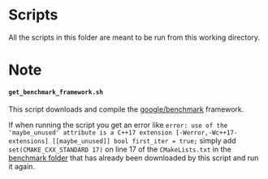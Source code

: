 # Scripts
All the scripts in this folder are meant to be run from this working directory.

# Note
#### `get_benchmark_framework.sh`
This script downloads and compile the [google/benchmark](https://github.com/google/benchmark) framework.

If when running the script you get an error like
    ```
    error: use of the 'maybe_unused' attribute is a C++17 extension [-Werror,-Wc++17-extensions] [[maybe_unused]] bool first_iter = true;
    ```
simply add `set(CMAKE_CXX_STANDARD 17)` on line 17 of the `CMakeLists.txt` in the 
[benchmark folder](../ext/benchmark) that has already been downloaded by this script
and run it again.